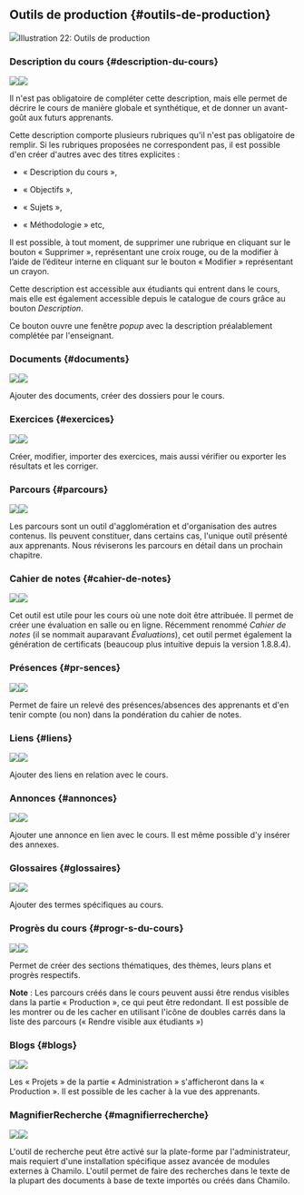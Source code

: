 ## Outils de production {#outils-de-production}

![](../assets/coursproduction.png)Illustration 22: Outils de production

### Description du cours {#description-du-cours}

![](../assets/image23.svg)![](../assets/image23.png)

Il n'est pas obligatoire de compléter cette description, mais elle permet de décrire le cours de manière globale et synthétique, et de donner un avant-goût aux futurs apprenants.

Cette description comporte plusieurs rubriques qu'il n'est pas obligatoire de remplir. Si les rubriques proposées ne correspondent pas, il est possible d'en créer d'autres avec des titres explicites :

* « Description du cours »,

* « Objectifs »,

* « Sujets »,

* « Méthodologie » etc,

Il est possible, à tout moment, de supprimer une rubrique en cliquant sur le bouton « Supprimer », représentant une croix rouge, ou de la modifier à l’aide de l’éditeur interne en cliquant sur le bouton « Modifier » représentant un crayon.

Cette description est accessible aux étudiants qui entrent dans le cours, mais elle est également accessible depuis le catalogue de cours grâce au bouton _Description_.

Ce bouton ouvre une fenêtre _popup_ avec la description préalablement complétée par l'enseignant.

### Documents {#documents}

![](../assets/image24.svg)![](../assets/image24.png)

Ajouter des documents, créer des dossiers pour le cours.

### Exercices {#exercices}

![](../assets/image25.svg)![](../assets/image25.png)

Créer, modifier, importer des exercices, mais aussi vérifier ou exporter les résultats et les corriger.

### Parcours {#parcours}

![](../assets/image26.svg)![](../assets/image26.png)

Les parcours sont un outil d'agglomération et d'organisation des autres contenus. Ils peuvent constituer, dans certains cas, l'unique outil présenté aux apprenants. Nous réviserons les parcours en détail dans un prochain chapitre.

### Cahier de notes {#cahier-de-notes}

![](../assets/image27.svg)![](../assets/image27.png)

Cet outil est utile pour les cours où une note doit être attribuée. Il permet de créer une évaluation en salle ou en ligne. Récemment renommé _Cahier de notes_ \(il se nommait auparavant _Évaluations_\), cet outil permet également la génération de certificats \(beaucoup plus intuitive depuis la version 1.8.8.4\).

### Présences {#pr-sences}

![](../assets/image28.svg)![](../assets/image28.png)

Permet de faire un relevé des présences/absences des apprenants et d'en tenir compte \(ou non\) dans la pondération du cahier de notes.

### Liens {#liens}

![](../assets/image29.svg)![](../assets/image29.png)

Ajouter des liens en relation avec le cours.

### Annonces {#annonces}

![](../assets/image30.svg)![](../assets/image30.png)

Ajouter une annonce en lien avec le cours. Il est même possible d'y insérer des annexes.

### Glossaires {#glossaires}

![](../assets/image31.svg)![](../assets/image31.png)

Ajouter des termes spécifiques au cours.

### Progrès du cours {#progr-s-du-cours}

![](../assets/image32.svg)![](../assets/image32.png)

Permet de créer des sections thématiques, des thèmes, leurs plans et progrès respectifs.

**Note** : Les parcours créés dans le cours peuvent aussi être rendus visibles dans la partie « Production », ce qui peut être redondant. Il est possible de les montrer ou de les cacher en utilisant l'icône de doubles carrés dans la liste des parcours \(« Rendre visible aux étudiants »\)

### Blogs {#blogs}

![](../assets/image33.svg)![](../assets/image33.png)

Les « Projets » de la partie « Administration » s'afficheront dans la « Production ». Il est possible de les cacher à la vue des apprenants.

### MagnifierRecherche {#magnifierrecherche}

![](../assets/image34.svg)![](../assets/image34.png)

L'outil de recherche peut être activé sur la plate-forme par l'administrateur, mais requiert d'une installation spécifique assez avancée de modules externes à Chamilo. L'outil permet de faire des recherches dans le texte de la plupart des documents à base de texte importés ou créés dans Chamilo.

